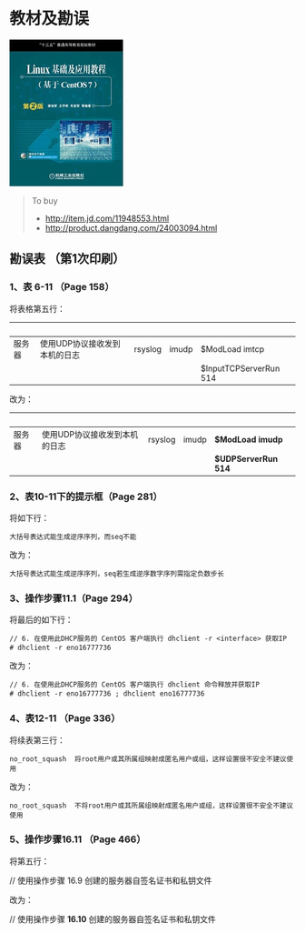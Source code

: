 # 教材及勘误

![《Linux 基础及应用教程 （基于CentOS7）》](/assets/figs/covor.jpg)

> To buy 
>
>* <http://item.jd.com/11948553.html>
>* <http://product.dangdang.com/24003094.html>

## 勘误表 （第1次印刷）

### 1、表 6-11 （Page 158）

将表格第五行：

|　      |　                             |           |       |                          |
| ------ | ----------------------------- | --------- | ----- | ------------------------ |
| 服务器 | 使用UDP协议接收发到本机的日志 |  rsyslog  | imudp | $ModLoad imtcp           |
| 　     | 　                            |  　       | 　    | $InputTCPServerRun  514  |

改为：

|　      |　                             |           |       |                          |
| ------ | ----------------------------- | --------- | ----- | ------------------------ |
| 服务器 | 使用UDP协议接收发到本机的日志 |  rsyslog  | imudp | **$ModLoad imudp**       |
| 　     | 　                            |  　       | 　    | **$UDPServerRun 514**    |


### 2、表10-11下的提示框（Page 281）

将如下行： 

    大括号表达式能生成逆序序列，而seq不能

改为：

    大括号表达式能生成逆序序列，seq若生成逆序数字序列需指定负数步长

### 3、操作步骤11.1（Page 294）

将最后的如下行：

    // 6. 在使用此DHCP服务的 CentOS 客户端执行 dhclient -r <interface> 获取IP 
    # dhclient -r eno16777736

改为：

    // 6. 在使用此DHCP服务的 CentOS 客户端执行 dhclient 命令释放并获取IP 
    # dhclient -r eno16777736 ; dhclient eno16777736

### 4、表12-11 （Page 336）

将续表第三行：

    no_root_squash	将root用户或其所属组映射成匿名用户或组，这样设置很不安全不建议使用

改为：

    no_root_squash	不将root用户或其所属组映射成匿名用户或组，这样设置很不安全不建议使用

### 5、操作步骤16.11  （Page 466）

将第五行：

// 使用操作步骤 16.9 创建的服务器自签名证书和私钥文件

改为：

// 使用操作步骤 **16.10** 创建的服务器自签名证书和私钥文件
